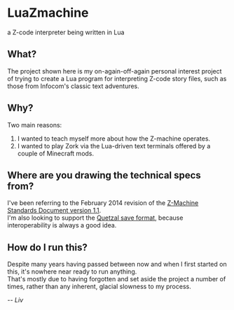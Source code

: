 # LuaZmachine
a Z-code interpreter being written in Lua

## What?
The project shown here is my on-again-off-again personal interest project of trying to create a Lua program for interpreting Z-code story files, such as those from Infocom's classic text adventures.

## Why?
Two main reasons:
  1. I wanted to teach myself more about how the Z-machine operates.
  2. I wanted to play Zork via the Lua-driven text terminals offered by a couple of Minecraft mods.

## Where are you drawing the technical specs from?
I've been referring to the February 2014 revision of the [Z-Machine Standards Document version 1.1](https://inform-fiction.org/zmachine/standards/z1point1/).  
I'm also looking to support the [Quetzal save format](https://inform-fiction.org/zmachine/standards/quetzal/), because interoperability is always a good idea.

## How do I run this?
Despite many years having passed between now and when I first started on this, it's nowhere near ready to run anything.  
That's mostly due to having forgotten and set aside the project a number of times, rather than any inherent, glacial slowness to my process.

-- _Liv_
